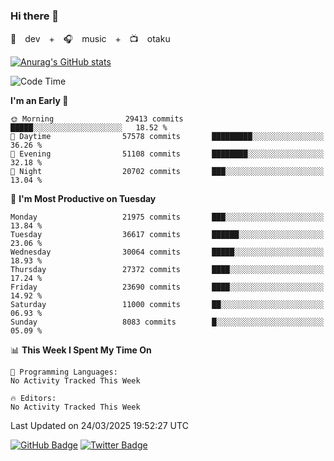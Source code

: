 ### Hi there 👋

🚀　dev　+　🎧　music　+　📺　otaku


[![Anurag's GitHub stats](https://github-readme-stats.vercel.app/api?username=koheitasaka&count_private=true&show_icons=true&theme=monokai)](https://github.com/koheitasaka/github-readme-stats)

<!--START_SECTION:waka-->
![Code Time](http://img.shields.io/badge/Code%20Time-1%2C161%20hrs%2023%20mins-blue)

**I'm an Early 🐤** 

```text
🌞 Morning                29413 commits       █████░░░░░░░░░░░░░░░░░░░░   18.52 % 
🌆 Daytime                57578 commits       █████████░░░░░░░░░░░░░░░░   36.26 % 
🌃 Evening                51108 commits       ████████░░░░░░░░░░░░░░░░░   32.18 % 
🌙 Night                  20702 commits       ███░░░░░░░░░░░░░░░░░░░░░░   13.04 % 
```
📅 **I'm Most Productive on Tuesday** 

```text
Monday                   21975 commits       ███░░░░░░░░░░░░░░░░░░░░░░   13.84 % 
Tuesday                  36617 commits       ██████░░░░░░░░░░░░░░░░░░░   23.06 % 
Wednesday                30064 commits       █████░░░░░░░░░░░░░░░░░░░░   18.93 % 
Thursday                 27372 commits       ████░░░░░░░░░░░░░░░░░░░░░   17.24 % 
Friday                   23690 commits       ████░░░░░░░░░░░░░░░░░░░░░   14.92 % 
Saturday                 11000 commits       ██░░░░░░░░░░░░░░░░░░░░░░░   06.93 % 
Sunday                   8083 commits        █░░░░░░░░░░░░░░░░░░░░░░░░   05.09 % 
```


📊 **This Week I Spent My Time On** 

```text
💬 Programming Languages: 
No Activity Tracked This Week

🔥 Editors: 
No Activity Tracked This Week
```


 Last Updated on 24/03/2025 19:52:27 UTC
<!--END_SECTION:waka-->

[![GitHub Badge](https://img.shields.io/badge/GitHub-100000?style=for-the-badge&logo=github&logoColor=white)](https://github.com/koheitasaka)
[![Twitter Badge](https://img.shields.io/badge/Twitter-1DA1F2?style=for-the-badge&logo=twitter&logoColor=white)](https://twitter.com/sleep_asleep_)
